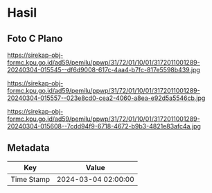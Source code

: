 # Hasil

## Foto C Plano

https://sirekap-obj-formc.kpu.go.id/ad59/pemilu/ppwp/31/72/01/10/01/3172011001289-20240304-015545--df6d9008-617c-4aa4-b7fc-817e5598b439.jpg

https://sirekap-obj-formc.kpu.go.id/ad59/pemilu/ppwp/31/72/01/10/01/3172011001289-20240304-015557--023e8cd0-cea2-4060-a8ea-e92d5a5546cb.jpg

https://sirekap-obj-formc.kpu.go.id/ad59/pemilu/ppwp/31/72/01/10/01/3172011001289-20240304-015608--7cdd94f9-6718-4672-b9b3-4821e83afc4a.jpg


## Metadata

| Key        | Value               |
| ---------- | ------------------- |
| Time Stamp | 2024-03-04 02:00:00 |



